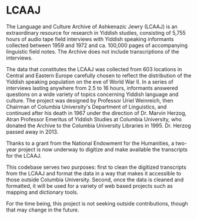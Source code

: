 # LCAAJ

The Language and Culture Archive of Ashkenazic Jewry (LCAAJ) is an extraordinary resource for research in Yiddish studies,
consisting of 5,755 hours of audio tape field interviews with Yiddish speaking informants collected between 1959 and 1972 
and ca. 100,000 pages of accompanying linguistic field notes. The Archive does not include transcriptions of the interviews.

The data that constitutes the LCAAJ was collected from 603 locations in Central and Eastern Europe carefully chosen to 
reflect the distribution of the Yiddish speaking population on the eve of World War II. In a series of interviews lasting 
anywhere from 2.5 to 16 hours, informants answered questions on a wide variety of topics concerning Yiddish language and 
culture. The project was designed by Professor Uriel Weinreich, then Chairman of Columbia University's Department of 
Linguistics, and continued after his death in 1967 under the direction of Dr. Marvin Herzog, Atran Professor Emeritus of 
Yiddish Studies at Columbia University, who donated the Archive to the Columbia University Libraries in 1995. Dr. Herzog 
passed away in 2013.

Thanks to a grant from the National Endowment for the Humanities, a two-year project is now underway to digitize and make 
available the transcripts for the LCAAJ. 

This codebase serves two purposes: first to clean the digitized transcripts from the LCAAJ and format the data in a way
that makes it accessible to those outside Columbia University. Second, once the data is cleaned and formatted, it will be
used for a variety of web based projects such as mapping and dictionary tools.

For the time being, this project is not seeking outside contributions, though that may change in the future.
